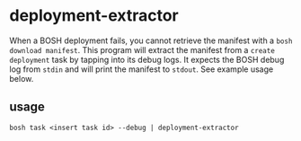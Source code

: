 # deployment-extractor

When a BOSH deployment fails, you cannot retrieve the manifest with a `bosh download manifest`. This program will extract the manifest from a `create deployment` task by tapping into its debug logs. It expects the BOSH debug log from `stdin` and will print the manifest to `stdout`. See example usage below.

## usage

`bosh task <insert task id> --debug | deployment-extractor`

